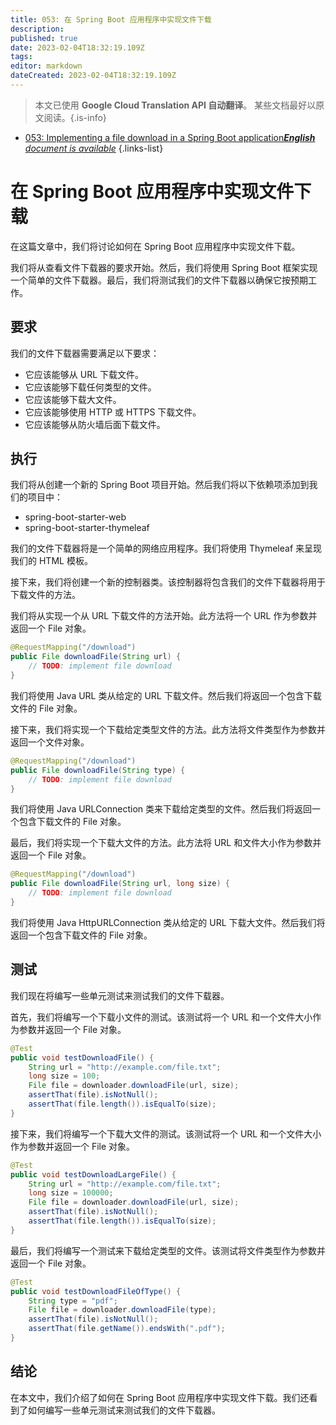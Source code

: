 ```yaml
---
title: 053: 在 Spring Boot 应用程序中实现文件下载
description: 
published: true
date: 2023-02-04T18:32:19.109Z
tags: 
editor: markdown
dateCreated: 2023-02-04T18:32:19.109Z
---
```


> 本文已使用 **Google Cloud Translation API 自动翻译**。
某些文档最好以原文阅读。{.is-info}



- [053: Implementing a file download in a Spring Boot application***English** document is available*](/en/Knowledge-base/Spring-Boot/Learning/053-implementing-a-file-download-in-a-spring-boot-application)
{.links-list}


# 在 Spring Boot 应用程序中实现文件下载

在这篇文章中，我们将讨论如何在 Spring Boot 应用程序中实现文件下载。

我们将从查看文件下载器的要求开始。然后，我们将使用 Spring Boot 框架实现一个简单的文件下载器。最后，我们将测试我们的文件下载器以确保它按预期工作。

## 要求

我们的文件下载器需要满足以下要求：

- 它应该能够从 URL 下载文件。
- 它应该能够下载任何类型的文件。
- 它应该能够下载大文件。
- 它应该能够使用 HTTP 或 HTTPS 下载文件。
- 它应该能够从防火墙后面下载文件。

## 执行

我们将从创建一个新的 Spring Boot 项目开始。然后我们将以下依赖项添加到我们的项目中：

- spring-boot-starter-web
- spring-boot-starter-thymeleaf

我们的文件下载器将是一个简单的网络应用程序。我们将使用 Thymeleaf 来呈现我们的 HTML 模板。

接下来，我们将创建一个新的控制器类。该控制器将包含我们的文件下载器将用于下载文件的方法。

我们将从实现一个从 URL 下载文件的方法开始。此方法将一个 URL 作为参数并返回一个 File 对象。

```java
@RequestMapping("/download")
public File downloadFile(String url) {
    // TODO: implement file download
}
```

我们将使用 Java URL 类从给定的 URL 下载文件。然后我们将返回一个包含下载文件的 File 对象。

接下来，我们将实现一个下载给定类型文件的方法。此方法将文件类型作为参数并返回一个文件对象。

```java
@RequestMapping("/download")
public File downloadFile(String type) {
    // TODO: implement file download
}
```

我们将使用 Java URLConnection 类来下载给定类型的文件。然后我们将返回一个包含下载文件的 File 对象。

最后，我们将实现一个下载大文件的方法。此方法将 URL 和文件大小作为参数并返回一个 File 对象。

```java
@RequestMapping("/download")
public File downloadFile(String url, long size) {
    // TODO: implement file download
}
```

我们将使用 Java HttpURLConnection 类从给定的 URL 下载大文件。然后我们将返回一个包含下载文件的 File 对象。

## 测试

我们现在将编写一些单元测试来测试我们的文件下载器。

首先，我们将编写一个下载小文件的测试。该测试将一个 URL 和一个文件大小作为参数并返回一个 File 对象。

```java
@Test
public void testDownloadFile() {
    String url = "http://example.com/file.txt";
    long size = 100;
    File file = downloader.downloadFile(url, size);
    assertThat(file).isNotNull();
    assertThat(file.length()).isEqualTo(size);
}
```

接下来，我们将编写一个下载大文件的测试。该测试将一个 URL 和一个文件大小作为参数并返回一个 File 对象。

```java
@Test
public void testDownloadLargeFile() {
    String url = "http://example.com/file.txt";
    long size = 100000;
    File file = downloader.downloadFile(url, size);
    assertThat(file).isNotNull();
    assertThat(file.length()).isEqualTo(size);
}
```

最后，我们将编写一个测试来下载给定类型的文件。该测试将文件类型作为参数并返回一个 File 对象。

```java
@Test
public void testDownloadFileOfType() {
    String type = "pdf";
    File file = downloader.downloadFile(type);
    assertThat(file).isNotNull();
    assertThat(file.getName()).endsWith(".pdf");
}
```

## 结论

在本文中，我们介绍了如何在 Spring Boot 应用程序中实现文件下载。我们还看到了如何编写一些单元测试来测试我们的文件下载器。
